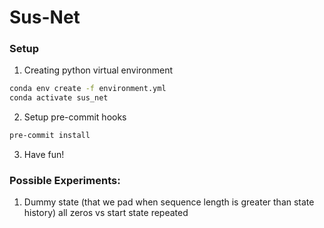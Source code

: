# Sus-Net

### Setup

1. Creating python virtual environment

```bash
conda env create -f environment.yml
conda activate sus_net
```

2. Setup pre-commit hooks

```bash
pre-commit install
```

3. Have fun!

### Possible Experiments:

1. Dummy state (that we pad when sequence length is greater than state history) all zeros vs start state repeated
